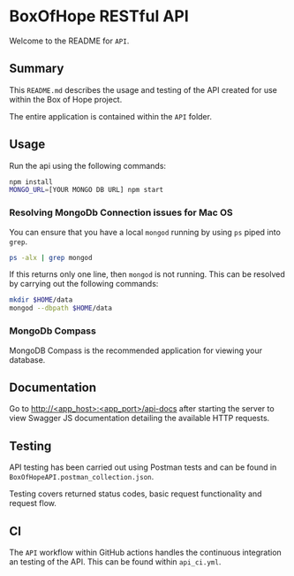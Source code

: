 # BoxOfHope RESTful API

Welcome to the README for `API`.

## Summary

This `README.md` describes the usage and testing of the API created for use within the Box of Hope project.

The entire application is contained within the `API` folder.

## Usage

Run the api using the following commands:

```bash
npm install
MONGO_URL=[YOUR MONGO DB URL] npm start
```

### Resolving MongoDb Connection issues for Mac OS

You can ensure that you have a local `mongod` running by using `ps` piped into `grep`.

```bash
ps -alx | grep mongod
```

If this returns only one line, then `mongod` is not running. This can be resolved by carrying out the following commands:

```bash
mkdir $HOME/data
mongod --dbpath $HOME/data
```

### MongoDb Compass

MongoDB Compass is the recommended application for viewing your database.

## Documentation

Go to [http://<app_host>:<app_port>/api-docs](http://localhost:3000/api-docs) after starting the server to view Swagger JS documentation detailing the available HTTP requests.

## Testing

API testing has been carried out using Postman tests and can be found in `BoxOfHopeAPI.postman_collection.json`.

Testing covers returned status codes, basic request functionality and request flow.

## CI

The `API` workflow within GitHub actions handles the continuous integration an testing of the API. This can be found within `api_ci.yml`.
